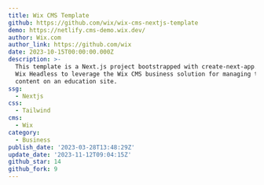 ```yaml
---
title: Wix CMS Template
github: https://github.com/wix/wix-cms-nextjs-template
demo: https://netlify.cms-demo.wix.dev/
author: Wix.com
author_link: https://github.com/wix
date: 2023-10-15T00:00:00.000Z
description: >-
  This template is a Next.js project bootstrapped with create-next-app. It uses
  Wix Headless to leverage the Wix CMS business solution for managing the
  content on an education site.
ssg:
  - Nextjs
css:
  - Tailwind
cms:
  - Wix
category:
  - Business
publish_date: '2023-03-28T13:48:29Z'
update_date: '2023-11-12T09:04:15Z'
github_star: 14
github_fork: 9
---
```


